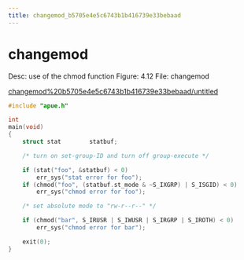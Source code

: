 ```yaml
---
title: changemod_b5705e4e5c6743b1b416739e33bebaad
---
```


# changemod

Desc: use of the chmod function
Figure: 4.12
File: changemod

[changemod%20b5705e4e5c6743b1b416739e33bebaad/untitled](changemod%20b5705e4e5c6743b1b416739e33bebaad/untitled)

```c
#include "apue.h"

int
main(void)
{
    struct stat        statbuf;

    /* turn on set-group-ID and turn off group-execute */

    if (stat("foo", &statbuf) < 0)
        err_sys("stat error for foo");
    if (chmod("foo", (statbuf.st_mode & ~S_IXGRP) | S_ISGID) < 0)
        err_sys("chmod error for foo");

    /* set absolute mode to "rw-r--r--" */

    if (chmod("bar", S_IRUSR | S_IWUSR | S_IRGRP | S_IROTH) < 0)
        err_sys("chmod error for bar");

    exit(0);
}
```